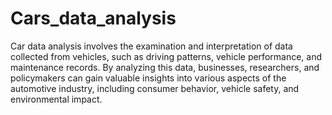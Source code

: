 # Cars_data_analysis
Car data analysis involves the examination and interpretation of data collected from vehicles, such as driving patterns, vehicle performance, and maintenance records. By analyzing this data, businesses, researchers, and policymakers can gain valuable insights into various aspects of the automotive industry, including consumer behavior, vehicle safety, and environmental impact.


